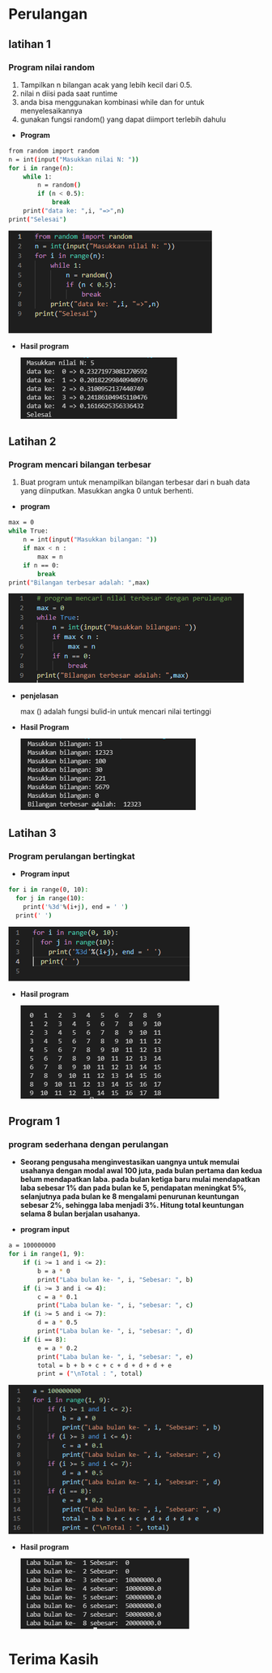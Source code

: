 # Perulangan
## latihan 1
### Program nilai random
1. Tampilkan n bilangan acak yang lebih kecil dari 0.5.
2. nilai n diisi pada saat runtime
3. anda bisa menggunakan kombinasi while dan for untuk menyelesaikannya
4. gunakan fungsi random() yang dapat diimport terlebih dahulu
- <b>Program</b><p>
```bash
from random import random
n = int(input("Masukkan nilai N: "))
for i in range(n):
    while 1:
        n = random()
        if (n < 0.5):
            break
    print("data ke: ",i, "=>",n)
print("Selesai")
```
![Gambar 01](Image/NilaiRandom.PNG)<P>
- <b>Hasil program</b><p>
![Gambar 02](Image/HasilNilaiRandom.PNG)<P>
<p>

## Latihan 2
### Program mencari bilangan terbesar
1. Buat program untuk menampilkan bilangan terbesar dari n buah data yang diinputkan. Masukkan angka 0 untuk berhenti.<P>
- <b>program</b><p>
```bash
max = 0
while True:
    n = int(input("Masukkan bilangan: "))
    if max < n :
        max = n
    if n == 0:
        break
print("Bilangan terbesar adalah: ",max)
```
![Gambar 03](Image/NilaiTerbesar.PNG)<p>
- <b>penjelasan</b><p>
max () adalah fungsi bulid-in untuk mencari nilai tertinggi<p>
- <b>Hasil Program</b><p>
![Gambar 04](Image/HasilNilaiTerbesar.PNG)
<p>

## Latihan 3
### Program perulangan bertingkat
- <b>Program input</b><p>
```bash
for i in range(0, 10):
  for j in range(10):
    print('%3d'%(i+j), end = ' ')
  print(' ')
```
![Gambar 07](Image/PerulanganBertingkat.PNG)
- <b>Hasil program</b><p>
![Gambar 08](Image/HasilPerulanganBertingkat.PNG)
<p>

## Program 1
### program sederhana dengan perulangan
- <b>Seorang pengusaha menginvestasikan uangnya untuk memulai usahanya dengan modal awal 100 juta, pada bulan pertama dan kedua belum mendapatkan laba. pada bulan ketiga baru mulai mendapatkan laba sebesar 1% dan pada bulan ke 5, pendapatan meningkat 5%, selanjutnya pada bulan ke 8 mengalami penurunan keuntungan sebesar 2%, sehingga laba menjadi 3%. Hitung total keuntungan selama 8 bulan berjalan usahanya.</b><p>
- <b>program input</b><p>
```bash
a = 100000000
for i in range(1, 9):
    if (i >= 1 and i <= 2):
        b = a * 0
        print("Laba bulan ke- ", i, "Sebesar: ", b)
    if (i >= 3 and i <= 4):
        c = a * 0.1
        print("Laba bulan ke- ", i, "sebesar: ", c)
    if (i >= 5 and i <= 7):
        d = a * 0.5
        print("Laba bulan ke- ", i, "sebesar: ", d)
    if (i == 8):
        e = a * 0.2
        print("Laba bulan ke- ", i, "sebesar: ", e)
        total = b + b + c + c + d + d + d + e
        print = ("\nTotal : ", total)
```
![Gambar 05](Image/Hitung.PNG)
- <b>Hasil program</b><p>
![Gambar 06](Image/HasilHitung.PNG)
<p>

# Terima Kasih